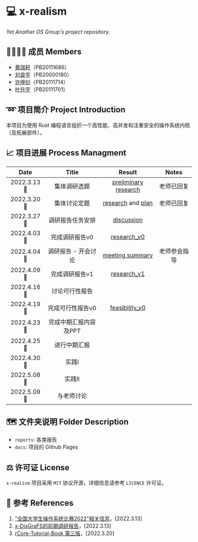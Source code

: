 # 💻 x-realism

*Yet Another OS Group's project repository.*

## 👨‍👨‍👦‍👦 成员 Members

- [黄瑞轩](https://github.com/SproutNan)（PB20111686）
- [刘良宇](https://github.com/liuly0322)（PB20000180）
- [许坤钊](https://github.com/xkz0777)（PB20111714）
- [叶升宇](https://github.com/ysy-phoenix)（PB20111701）

## ➿ 项目简介 Project Introduction

本项目为使用 Rust 编程语言组织一个高性能、高并发和注重安全的操作系统内核（及拓展部件）。

## 📈 项目进展 Process Managment

|    Date    |         Title         |                            Result                            |    Notes     |
| :--------: | :-------------------: | :----------------------------------------------------------: | :----------: |
| 2022.3.13🌃 |     集体调研选题      | [preliminary research](./reports/2022.3.13&#32;preliminary&#32;research.pdf) |  老师已回复  |
| 2022.3.20🌃 |     集体讨论定题      | [research](./reports/2022.3.20&#32;research.md) and [plan](./reports/2022.3.20&#32;plan.md) |  老师已回复  |
| 2022.3.27🌃 |   调研报告任务安排    |     [discussion](./reports/2022.3.27&#32;discussion.md)      |              |
| 2022.4.03🌃 |    完成调研报告v0     |           [research_v0](./reports/research-v0.md)            |              |
| 2022.4.04🌃 |  调研报告 - 开会讨论  |     [meeting summary](./reports/2022.4.4&#32;meeting.md)     | 老师参会指导 |
| 2022.4.09🌃 |    完成调研报告v1     |           [research_v1](./reports/research-v1.md)            |              |
| 2022.4.16🌇 |    讨论可行性报告     |                                                              |              |
| 2022.4.19🌃 |   完成可行性报告v0    |        [feasibility_v0](./reports/feasibility-v0.md)         |              |
| 2022.4.23🌇 | 完成中期汇报内容及PPT |                                                              |              |
| 2022.4.25🌇 |     进行中期汇报      |                                                              |              |
| 2022.4.30🌇 |        实践I         |                                                              |              |
| 2022.5.08🌇 |        实践II        |                                                              |              |
| 2022.5.09🌇 |      与老师讨论       |                                                             |              |

## 🗺️ 文件夹说明 Folder Description

- `reports`: 各类报告
- `docs`: 项目的 Github Pages

## ⚖ 许可证 License

`x-realism` 项目采用 `MIT` 协议开源，详细信息请参考 `LICENCE` 许可证。

## 📕 参考 References

1. [“全国大学生操作系统比赛2022"相关信息](https://github.com/oscomp)，[2022.3.13]
2. [x-DisGraFS的前期调研报告](https://github.com/OSH-2021/x-DisGraFS/blob/main/docs/%E5%89%8D%E6%9C%9F%E8%B0%83%E7%A0%94%E5%86%85%E5%AE%B9/%E5%BE%80%E5%B1%8AOSH%E8%AF%BE%E9%A2%98%E8%B0%83%E7%A0%94%E6%8A%A5%E5%91%8A.md)，[2022.3.13]
3. [rCore-Tutorial-Book 第三版](https://rcore-os.github.io/rCore-Tutorial-Book-v3/)，[2022.3.20]
